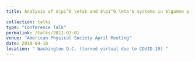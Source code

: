 ```yaml
---
title: Analysis of $\pi^0 \eta$ and $\pi^0 \eta'$ systems in $\gamma p \rightarrow \pi^0 \eta^{(')}p$ at GlueX

collection: talks
type: "Conference Talk"
permalink: /talks/2012-03-01
venue: "American Physical Society April Meeting"
date: 2018-04-18
location: " Washington D.C. (turned virtual due to COVID-19) "
---
```



